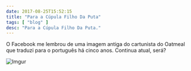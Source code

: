 ```yaml
---
date: 2017-08-25T15:52:15
title: "Para a Cúpula Filho Da Puta"
tags: [ "blog" ]
desc: "Para a Cúpula Filho Da Puta."
---
```

O Facebook me lembrou de uma imagem antiga do cartunista do Oatmeal que traduzi para o português há cinco anos. Continua atual, será?

![Imgur](/images/5IJu6sa.jpg)

